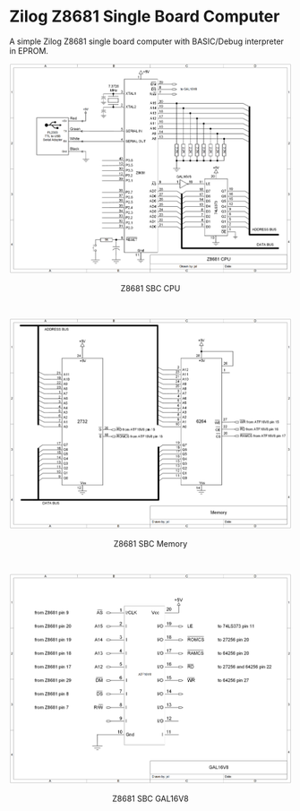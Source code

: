 # Zilog Z8681 Single Board Computer
A simple Zilog Z8681 single board computer with BASIC/Debug interpreter in EPROM.

<p align="center"><img src="/images/Z8681 SBC CPU.png"/>
<p align="center">Z8681 SBC CPU</p><br>

<p align="center"><img src="/images/Z8681 SBC Memory.png"/>
<p align="center">Z8681 SBC Memory</p><br>

<p align="center"><img src="/images/Z8681 SBC GAL16V10.png"/>
<p align="center">Z8681 SBC GAL16V8</p><br>
